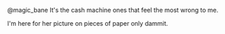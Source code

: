@magic_bane It's the cash machine ones that feel the most wrong to me.

I'm here for her picture on pieces of paper only dammit.